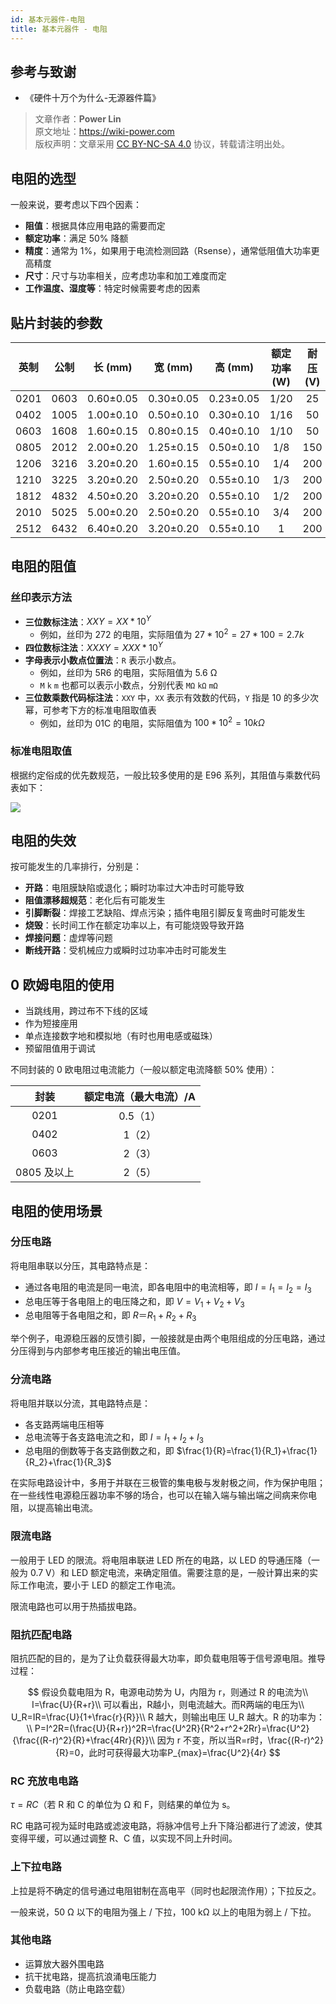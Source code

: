 ```yaml
---
id: 基本元器件-电阻
title: 基本元器件 - 电阻
---
```


## 参考与致谢

- 《硬件十万个为什么-无源器件篇》

> 文章作者：**Power Lin**  
> 原文地址：<https://wiki-power.com>  
> 版权声明：文章采用 [CC BY-NC-SA 4.0](https://creativecommons.org/licenses/by/4.0/deed.zh) 协议，转载请注明出处。

## 电阻的选型

一般来说，要考虑以下四个因素：

- **阻值**：根据具体应用电路的需要而定
- **额定功率**：满足 50% 降额
- **精度**：通常为 1%，如果用于电流检测回路（Rsense），通常低阻值大功率更高精度
- **尺寸**：尺寸与功率相关，应考虑功率和加工难度而定
- **工作温度、湿度等**：特定时候需要考虑的因素

## 贴片封装的参数

| 英制 | 公制 |  长 (mm)  |  宽 (mm)  |  高 (mm)  | 额定功率 (W) | 耐压 (V) |
| :--: | :--: | :-------: | :-------: | :-------: | :----------: | :------: |
| 0201 | 0603 | 0.60±0.05 | 0.30±0.05 | 0.23±0.05 |     1/20     |    25    |
| 0402 | 1005 | 1.00±0.10 | 0.50±0.10 | 0.30±0.10 |     1/16     |    50    |
| 0603 | 1608 | 1.60±0.15 | 0.80±0.15 | 0.40±0.10 |     1/10     |    50    |
| 0805 | 2012 | 2.00±0.20 | 1.25±0.15 | 0.50±0.10 |     1/8      |   150    |
| 1206 | 3216 | 3.20±0.20 | 1.60±0.15 | 0.55±0.10 |     1/4      |   200    |
| 1210 | 3225 | 3.20±0.20 | 2.50±0.20 | 0.55±0.10 |     1/3      |   200    |
| 1812 | 4832 | 4.50±0.20 | 3.20±0.20 | 0.55±0.10 |     1/2      |   200    |
| 2010 | 5025 | 5.00±0.20 | 2.50±0.20 | 0.55±0.10 |     3/4      |   200    |
| 2512 | 6432 | 6.40±0.20 | 3.20±0.20 | 0.55±0.10 |      1       |   200    |

## 电阻的阻值

### 丝印表示方法

- **三位数标注法**：$XXY = XX * 10^Y$
  - 例如，丝印为 272 的电阻，实际阻值为 $27 * 10^2=27 * 100=2.7k$
- **四位数标注法**：$XXXY = XXX * 10^Y$
- **字母表示小数点位置法**：`R` 表示小数点。
  - 例如，丝印为 5R6 的电阻，实际阻值为 5.6 Ω
  - `M` `k` `m` 也都可以表示小数点，分别代表 `MΩ` `kΩ` `mΩ`
- **三位数乘数代码标注法**：`XXY` 中，`XX` 表示有效数的代码，`Y` 指是 10 的多少次幂，可参考下方的标准电阻取值表
  - 例如，丝印为 01C 的电阻，实际阻值为 $100*10^2=10 kΩ$

### 标准电阻取值

根据约定俗成的优先数规范，一般比较多使用的是 E96 系列，其阻值与乘数代码表如下：

![](https://wiki-media-1253965369.cos.ap-guangzhou.myqcloud.com/img/20210704112625.png)

## 电阻的失效

按可能发生的几率排行，分别是：

- **开路**：电阻膜缺陷或退化；瞬时功率过大冲击时可能导致
- **阻值漂移超规范**：老化后有可能发生
- **引脚断裂**：焊接工艺缺陷、焊点污染；插件电阻引脚反复弯曲时可能发生
- **烧毁**：长时间工作在额定功率以上，有可能烧毁导致开路
- **焊接问题**：虚焊等问题
- **断线开路**：受机械应力或瞬时过功率冲击时可能发生

## 0 欧姆电阻的使用

- 当跳线用，跨过布不下线的区域
- 作为短接座用
- 单点连接数字地和模拟地（有时也用电感或磁珠）
- 预留阻值用于调试

不同封装的 0 欧电阻过电流能力（一般以额定电流降额 50% 使用）：

|    封装     | 额定电流（最大电流）/A |
| :---------: | :--------------------: |
|    0201     |        0.5（1）        |
|    0402     |         1（2）         |
|    0603     |         2（3）         |
| 0805 及以上 |         2（5）         |

## 电阻的使用场景

### 分压电路

将电阻串联以分压，其电路特点是：

- 通过各电阻的电流是同一电流，即各电阻中的电流相等，即 $I = I_1 = I_2 = I_3$
- 总电压等于各电阻上的电压降之和，即 $V= V_1 + V_2 + V_3$
- 总电阻等于各电阻之和，即 $R＝R_1 + R_2 +R_3$

举个例子，电源稳压器的反馈引脚，一般接就是由两个电阻组成的分压电路，通过分压得到与内部参考电压接近的输出电压值。

### 分流电路

将电阻并联以分流，其电路特点是：

- 各支路两端电压相等
- 总电流等于各支路电流之和，即 $I= I_1 + I_2 + I_3$
- 总电阻的倒数等于各支路倒数之和，即 $\frac{1}{R}=\frac{1}{R_1}+\frac{1}{R_2}+\frac{1}{R_3}$

在实际电路设计中，多用于并联在三极管的集电极与发射极之间，作为保护电阻；在一些线性电源稳压器功率不够的场合，也可以在输入端与输出端之间病来你电阻，以提高输出电流。

### 限流电路

一般用于 LED 的限流。将电阻串联进 LED 所在的电路，以 LED 的导通压降（一般为 0.7 V）和 LED 额定电流，来确定阻值。需要注意的是，一般计算出来的实际工作电流，要小于 LED 的额定工作电流。

限流电路也可以用于热插拔电路。

### 阻抗匹配电路

阻抗匹配的目的，是为了让负载获得最大功率，即负载电阻等于信号源电阻。推导过程：

$$
假设负载电阻为 R，电源电动势为 U，内阻为 r，则通过 R 的电流为\\
I=\frac{U}{R+r}\\
可以看出，R越小，则电流越大。而R两端的电压为\\
U_R=IR=\frac{U}{1+\frac{r}{R}}\\
R 越大，则输出电压 U_R 越大。R 的功率为：\\
P=I^2R=(\frac{U}{R+r})^2R=\frac{U^2R}{R^2+r^2+2Rr}=\frac{U^2}{\frac{(R-r)^2}{R}+\frac{4Rr}{R}}\\
因为 r 不变，所以当R=r时，\frac{(R-r)^2}{R}=0，此时可获得最大功率P_{max}=\frac{U^2}{4r}
$$

### RC 充放电电路

$\tau=RC$（若 R 和 C 的单位为 Ω 和 F，则结果的单位为 s。

RC 电路可视为延时电路或滤波电路，将脉冲信号上升下降沿都进行了滤波，使其变得平缓，可以通过调整 R、C 值，以实现不同上升时间。

### 上下拉电路

上拉是将不确定的信号通过电阻钳制在高电平（同时也起限流作用）；下拉反之。

一般来说，50 Ω 以下的电阻为强上 / 下拉，100 kΩ 以上的电阻为弱上 / 下拉。

### 其他电路

- 运算放大器外围电路
- 抗干扰电路，提高抗浪涌电压能力
- 负载电路（防止电路空载）

